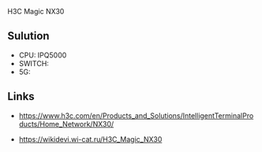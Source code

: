 H3C Magic NX30

## Sulution

* CPU: IPQ5000
* SWITCH:
* 5G:





## Links

* <https://www.h3c.com/en/Products_and_Solutions/IntelligentTerminalProducts/Home_Network/NX30/>

* <https://wikidevi.wi-cat.ru/H3C_Magic_NX30>